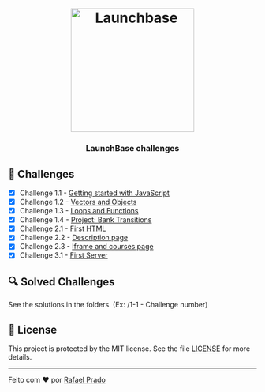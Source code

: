 <h1 align="center">
    <img alt="Launchbase" src="https://github.com/rpradosilva/launchbase-desafios/blob/master/images/logo_launchbase.png" width="250px" />
</h1>

<h3 align="center">
  LaunchBase challenges
</h3>

## :rocket: Challenges

- [x] Challenge 1.1 - [Getting started with JavaScript](/1-1)
- [x] Challenge 1.2 - [Vectors and Objects](/1-2)
- [x] Challenge 1.3 - [Loops and Functions](/1-3)
- [x] Challenge 1.4 - [Project: Bank Transitions](/1-4)
- [x] Challenge 2.1 - [First HTML](/2-1)
- [x] Challenge 2.2 - [Description page](/2-2)
- [x] Challenge 2.3 - [Iframe and courses page](/2-3)
- [x] Challenge 3.1 - [First Server](/3-1)

## :mag: Solved Challenges

See the solutions in the folders. (Ex: /1-1 - Challenge number)

## :memo: License

This project is protected by the MIT license. See the file [LICENSE](/LICENSE) for more details.

---

Feito com ♥ por [Rafael Prado](http://rprado.design)
